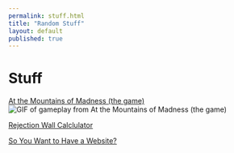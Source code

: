 ```yaml
---
permalink: stuff.html
title: "Random Stuff"
layout: default
published: true
---
```


Stuff
===

[At the Mountains of Madness (the game)](/assets/mountains.html)
![GIF of gameplay from At the Mountains of Madness (the game)]({{site.url}}/assets/atmom.gif)

[Rejection Wall Calclulator](rejections.html)

[So You Want to Have a Website?](site-guide.html)

